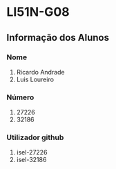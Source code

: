 ﻿# LI51N-G08

## Informação dos Alunos

### Nome
 
1. Ricardo Andrade
2. Luis Loureiro

### Número

1. 27226
2. 32186

### Utilizador github

1. isel-27226
2. isel-32186

